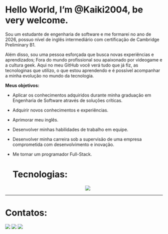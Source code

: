 # Hello World, I’m @Kaiki2004, be very welcome.
Sou um estudante de engenharia de software e me formarei no ano de 2026, possuo nível de inglês intermediário com certificação de Cambridge Preliminary B1.

Além disso, sou uma pessoa esforçada que busca novas experiências e aprendizados; Fora do mundo profissional sou apaixonado por videogame e a cultura geek. 
Aqui no meu GitHub você verá tudo que já fiz, as tecnologinas que utilizo, o que estou aprendendo e é possível acompanhar a minha evolução no mundo da tecnologia.


**Meus objetivos:**
-  Aplicar os conhecimentos adquiridos durante minha graduação em Engenharia de Software através de soluções críticas.
- Adquirir novos conhecimentos e experiências.
- Aprimorar meu inglês.
- Desenvolver minhas habilidades de trabalho em equipe.
- Desenvolver minha carreira sob a supervisão de uma empresa comprometida com desenvolvimento e inovação.
- Me tornar um programador Full-Stack.

  # Tecnologias:
  <div display="inline-block">
    <p align="center">
      <a href="https://skillicons.dev">
        <img src="https://skillicons.dev/icons?i=github,git,html,css,bootstrap,javascript,php,python,mysql,vscode"/>
      </a>
    </p>
 </div>
 <div align="center"></div>
 
----
# Contatos:
<div>
<a href="https://instagram.com/kaiki_20" target="_blank"><img loading="lazy" src="https://img.shields.io/badge/-Instagram-%23E4405F?style=for-the-badge&logo=instagram&logoColor=white" target="_blank"></a>
<a href = "mailto:kaikiandrade64@gmail.com"><img loading="lazy" src="https://img.shields.io/badge/Gmail-D14836?style=for-the-badge&logo=gmail&logoColor=white" target="_blank"></a>
<a href="https://www.linkedin.com/in/kaikiandradeeensoftware/" target="_blank"><img loading="lazy" src="https://img.shields.io/badge/-LinkedIn-%230077B5?style=for-the-badge&logo=linkedin&logoColor=white" target="_blank"></a>   
</div>

<!---
Kaiki2004/Kaiki2004 is a ✨ special ✨ repository because its `README.md` (this file) appears on your GitHub profile.
You can click the Preview link to take a look at your changes.
--->
